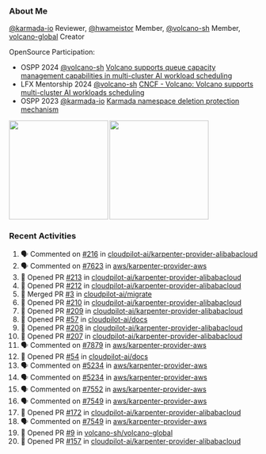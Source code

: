 ### About Me
[@karmada-io](https://github.com/karmada-io) Reviewer, [@hwameistor](https://github.com/hwameistor) Member, [@volcano-sh](https://github.com/volcano-sh) Member, [volcano-global](https://github.com/volcano-sh/volcano-global) Creator

OpenSource Participation:
- OSPP 2024 [@volcano-sh](https://github.com/volcano-sh) [Volcano supports queue capacity management capabilities in multi-cluster AI workload scheduling](https://summer-ospp.ac.cn/org/prodetail/243ba0505?list=org&navpage=org)
- LFX Mentorship 2024 [@volcano-sh](https://github.com/volcano-sh) [CNCF - Volcano: Volcano supports multi-cluster AI workloads scheduling](https://mentorship.lfx.linuxfoundation.org/project/132a4971-6969-4ca6-a695-783ece3ac768)
- OSPP 2023 [@karmada-io](https://github.com/karmada-io) [Karmada namespace deletion protection mechanism](https://summer-ospp.ac.cn/2023/org/prodetail/235c40372?lang=en&list=pro)

<div style="display: flex; gap: 3px;">
  <img height="200px" src="https://github-readme-stats.vercel.app/api?username=Vacant2333&show_icons=true&theme=flag-india&count_private=true&hide_rank=true&include_all_commits=true">
  <img height="200px" src="https://github-readme-stats.vercel.app/api/top-langs/?username=Vacant2333&layout=donut">
</div>

### Recent Activities
<!--START_SECTION:activity-->
1. 🗣 Commented on [#216](https://github.com/cloudpilot-ai/karpenter-provider-alibabacloud/pull/216#issuecomment-2785359491) in [cloudpilot-ai/karpenter-provider-alibabacloud](https://github.com/cloudpilot-ai/karpenter-provider-alibabacloud)
2. 🗣 Commented on [#7623](https://github.com/aws/karpenter-provider-aws/pull/7623#issuecomment-2785173652) in [aws/karpenter-provider-aws](https://github.com/aws/karpenter-provider-aws)
3. 💪 Opened PR [#213](https://github.com/cloudpilot-ai/karpenter-provider-alibabacloud/pull/213) in [cloudpilot-ai/karpenter-provider-alibabacloud](https://github.com/cloudpilot-ai/karpenter-provider-alibabacloud)
4. 💪 Opened PR [#212](https://github.com/cloudpilot-ai/karpenter-provider-alibabacloud/pull/212) in [cloudpilot-ai/karpenter-provider-alibabacloud](https://github.com/cloudpilot-ai/karpenter-provider-alibabacloud)
5. 🎉 Merged PR [#3](https://github.com/cloudpilot-ai/migrate/pull/3) in [cloudpilot-ai/migrate](https://github.com/cloudpilot-ai/migrate)
6. 💪 Opened PR [#210](https://github.com/cloudpilot-ai/karpenter-provider-alibabacloud/pull/210) in [cloudpilot-ai/karpenter-provider-alibabacloud](https://github.com/cloudpilot-ai/karpenter-provider-alibabacloud)
7. 💪 Opened PR [#209](https://github.com/cloudpilot-ai/karpenter-provider-alibabacloud/pull/209) in [cloudpilot-ai/karpenter-provider-alibabacloud](https://github.com/cloudpilot-ai/karpenter-provider-alibabacloud)
8. 💪 Opened PR [#57](https://github.com/cloudpilot-ai/docs/pull/57) in [cloudpilot-ai/docs](https://github.com/cloudpilot-ai/docs)
9. 💪 Opened PR [#208](https://github.com/cloudpilot-ai/karpenter-provider-alibabacloud/pull/208) in [cloudpilot-ai/karpenter-provider-alibabacloud](https://github.com/cloudpilot-ai/karpenter-provider-alibabacloud)
10. 💪 Opened PR [#207](https://github.com/cloudpilot-ai/karpenter-provider-alibabacloud/pull/207) in [cloudpilot-ai/karpenter-provider-alibabacloud](https://github.com/cloudpilot-ai/karpenter-provider-alibabacloud)
11. 🗣 Commented on [#7879](https://github.com/aws/karpenter-provider-aws/pull/7879#issuecomment-2738878142) in [aws/karpenter-provider-aws](https://github.com/aws/karpenter-provider-aws)
12. 💪 Opened PR [#54](https://github.com/cloudpilot-ai/docs/pull/54) in [cloudpilot-ai/docs](https://github.com/cloudpilot-ai/docs)
13. 🗣 Commented on [#5234](https://github.com/aws/karpenter-provider-aws/issues/5234#issuecomment-2572421561) in [aws/karpenter-provider-aws](https://github.com/aws/karpenter-provider-aws)
14. 🗣 Commented on [#5234](https://github.com/aws/karpenter-provider-aws/issues/5234#issuecomment-2572414596) in [aws/karpenter-provider-aws](https://github.com/aws/karpenter-provider-aws)
15. 🗣 Commented on [#7552](https://github.com/aws/karpenter-provider-aws/pull/7552#issuecomment-2568633275) in [aws/karpenter-provider-aws](https://github.com/aws/karpenter-provider-aws)
16. 🗣 Commented on [#7549](https://github.com/aws/karpenter-provider-aws/pull/7549#issuecomment-2568632718) in [aws/karpenter-provider-aws](https://github.com/aws/karpenter-provider-aws)
17. 💪 Opened PR [#172](https://github.com/cloudpilot-ai/karpenter-provider-alibabacloud/pull/172) in [cloudpilot-ai/karpenter-provider-alibabacloud](https://github.com/cloudpilot-ai/karpenter-provider-alibabacloud)
18. 🗣 Commented on [#7549](https://github.com/aws/karpenter-provider-aws/pull/7549#issuecomment-2558481490) in [aws/karpenter-provider-aws](https://github.com/aws/karpenter-provider-aws)
19. 💪 Opened PR [#9](https://github.com/volcano-sh/volcano-global/pull/9) in [volcano-sh/volcano-global](https://github.com/volcano-sh/volcano-global)
20. 💪 Opened PR [#157](https://github.com/cloudpilot-ai/karpenter-provider-alibabacloud/pull/157) in [cloudpilot-ai/karpenter-provider-alibabacloud](https://github.com/cloudpilot-ai/karpenter-provider-alibabacloud)
<!--END_SECTION:activity-->

